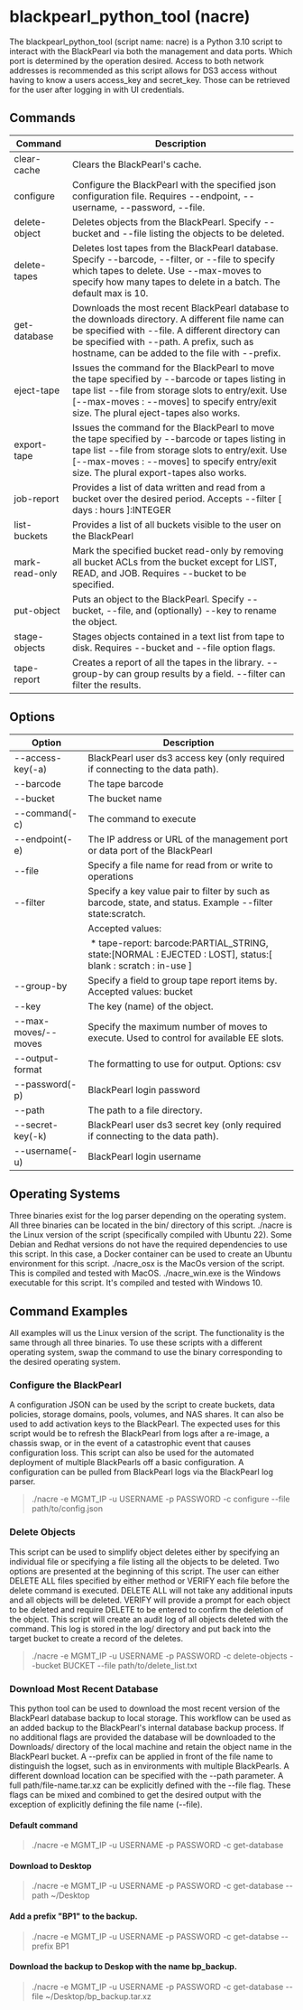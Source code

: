 # blackpearl_python_tool (nacre)
The blackpearl_python_tool (script name: nacre) is a Python 3.10 script to interact with the BlackPearl via both the management and data ports. Which port is determined by the operation desired. Access to both network addresses is recommended as this script allows for DS3 access without having to know a users access_key and secret_key. Those can be retrieved for the user after logging in with UI credentials.

## Commands  

| Command | Description |
| --- | --- |
| clear-cache | Clears the BlackPearl's cache. |
| configure | Configure the BlackPearl with the specified json configuration file. Requires --endpoint, --username, --password, --file. | 
| delete-object | Deletes objects from the BlackPearl. Specify --bucket and --file listing the objects to be deleted. |
| delete-tapes | Deletes lost tapes from the BlackPearl database. Specify --barcode, --filter, or --file to specify which tapes to delete. Use --max-moves to specify how many tapes to delete in a batch. The default max is 10. | 
| get-database | Downloads the most recent BlackPearl database to the downloads directory. A different file name can be specified with --file. A different directory can be specified with --path. A prefix, such as hostname, can be added to the file with --prefix. | 
| eject-tape | Issues the command for the BlackPearl to move the tape specified by --barcode or tapes listing in tape list --file from storage slots to entry/exit. Use [--max-moves : --moves] to specify entry/exit size. The plural eject-tapes also works. | 
| export-tape | Issues the command for the BlackPearl to move the tape specified by --barcode or tapes listing in tape list --file from storage slots to entry/exit. Use [--max-moves : --moves] to specify entry/exit size. The plural export-tapes also works. |  
| job-report | Provides a list of data written and read from a bucket over the desired period. Accepts --filter [ days : hours ]:INTEGER |
| list-buckets | Provides a list of all buckets visible to the user on the BlackPearl | 
| mark-read-only | Mark the specified bucket read-only by removing all bucket ACLs from the bucket except for LIST, READ, and JOB. Requires --bucket to be specified. | 
| put-object | Puts an object to the BlackPearl. Specify --bucket, --file, and (optionally) --key to rename the object. | 
| stage-objects | Stages objects contained in a text list from tape to disk. Requires --bucket and --file option flags. |
| tape-report | Creates a report of all the tapes in the library. --group-by can group results by a field. --filter can filter the results. | 


## Options 
| Option | Description |
| --- | --- |
| --access-key(-a) | BlackPearl user ds3 access key (only required if connecting to the data path). | 
| --barcode | The tape barcode |
| --bucket | The bucket name |
| --command(-c) | The command to execute |
| --endpoint(-e) | The IP address or URL of the management port or data port of the BlackPearl | 
| --file | Specify a file name for read from or write to operations | 
| --filter | Specify a key value pair to filter by such as barcode, state, and status. Example --filter state:scratch.  
 | Accepted values:  
 | * tape-report: barcode:PARTIAL_STRING, state:[NORMAL : EJECTED : LOST], status:[ blank : scratch : in-use ] |
| --group-by  | Specify a field to group tape report items by. Accepted values: bucket | 
| --key | The key (name) of the object. | 
| --max-moves/--moves | Specify the maximum number of moves to execute. Used to control for available EE slots. | 
| --output-format | The formatting to use for output. Options: csv | table | 
| --password(-p) | BlackPearl login password | 
| --path | The path to a file directory. | 
| --secret-key(-k) | BlackPearl user ds3 secret key (only required if connecting to the data path). |  
| --username(-u) | BlackPearl login username | 

## Operating Systems
Three binaries exist for the log parser depending on the operating system. All three binaries can be located in the bin/ directory of this script. ./nacre is the Linux version of the script (specifically compiled with Ubuntu 22). Some Debian and Redhat versions do not have the required dependencies to use this script. In this case, a Docker container can be used to create an Ubuntu environment for this script. ./nacre_osx is the MacOs version of the script. This is compiled and tested with MacOS. ./nacre_win.exe is the Windows executable for this script. It's compiled and tested with Windows 10. 

## Command Examples
All examples will us the Linux version of the script. The functionality is the same through all three binaries. To use these scripts with a different operating system, swap the command to use the binary corresponding to the desired operating system.

### Configure the BlackPearl
A configuration JSON can be used by the script to create buckets, data policies, storage domains, pools, volumes, and NAS shares. It can also be used to add activation keys to the BlackPearl. The expected uses for this script would be to refresh the BlackPearl from logs after a re-image, a chassis swap, or in the event of a catastrophic event that causes configuration loss. This script can also be used for the automated deployment of multiple BlackPearls off a basic configuration. A configuration can be pulled from BlackPearl logs via the BlackPearl log parser.
 
> ./nacre -e MGMT_IP -u USERNAME -p PASSWORD -c configure --file path/to/config.json

### Delete Objects
This script can be used to simplify object deletes either by specifying an individual file or specifying a file listing all the objects to be deleted. Two options are presented at the beginning of this script. The user can either DELETE ALL files specified by either method or VERIFY each file before the delete command is executed. DELETE ALL will not take any additional inputs and all objects will be deleted. VERIFY will provide a prompt for each object to be deleted and require DELETE to be entered to confirm the deletion of the object. This script will create an audit log of all objects deleted with the command. This log is stored in the log/ directory and put back into the target bucket to create a record of the deletes.

> ./nacre -e MGMT_IP -u USERNAME -p PASSWORD -c delete-objects --bucket BUCKET --file path/to/delete_list.txt

### Download Most Recent Database
This python tool can be used to download the most recent version of the BlackPearl database backup to local storage. This workflow can be used as an added backup to the BlackPearl's internal database backup process. If no additional flags are provided the database will be downloaded to the Downloads/ directory of the local machine and retain the object name in the BlackPearl bucket. A --prefix can be applied in front of the file name to distinguish the logset, such as in environments with multiple BlackPearls. A different download location can be specified with the --path parameter. A full path/file-name.tar.xz can be explicitly defined with the --file flag. These flags can be mixed and combined to get the desired output with the exception of explicitly defining the file name (--file).

#### Default command
> ./nacre -e MGMT_IP -u USERNAME -p PASSWORD -c get-database

#### Download to Desktop
> ./nacre -e MGMT_IP -u USERNAME -p PASSWORD -c get-database --path ~/Desktop

#### Add a prefix "BP1" to the backup.
> ./nacre -e MGMT_IP -u USERNAME -p PASSWORD -c get-databse --prefix BP1

#### Download the backup to Deskop with the name bp_backup.
> ./nacre -e MGMT_IP -u USERNAME -p PASSWORD -c get-database --file ~/Desktop/bp_backup.tar.xz


